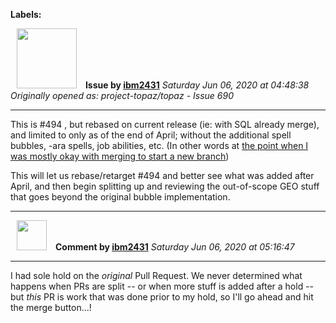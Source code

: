 **Labels:**



<a href="https://github.com/ibm2431"><img src="https://avatars3.githubusercontent.com/u/13112942?v=4" width="96" height="96" hspace="10"></img></a> **Issue by [ibm2431](https://github.com/ibm2431)**
_Saturday Jun 06, 2020 at 04:48:38_
_Originally opened as: project-topaz/topaz - Issue 690_

----

This is #494 , but rebased on current release (ie: with SQL already merge), and limited to only as of the end of April; without the additional spell bubbles, -ara spells, job abilities, etc. (In other words at [the point when I was mostly okay with merging to start a new branch](https://github.com/project-topaz/topaz/pull/494#issuecomment-621176083))

This will let us rebase/retarget #494 and better see what was added after April, and then begin splitting up and reviewing the out-of-scope GEO stuff that goes beyond the original bubble implementation.


----
<a href="https://github.com/ibm2431"><img src="https://avatars3.githubusercontent.com/u/13112942?v=4" width="48" height="48" hspace="10"></img></a> **Comment by [ibm2431](https://github.com/ibm2431)**
_Saturday Jun 06, 2020 at 05:16:47_

----

I had sole hold on the _original_ Pull Request. We never determined what happens when PRs are split -- or when more stuff is added after a hold -- but _this_ PR is work that was done prior to my hold, so I'll go ahead and hit the merge button...!

